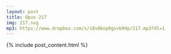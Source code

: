 ```yaml
---
layout: post
title: Opus 217
img: 217.svg
mp3: https://www.dropbox.com/s/i8v8bop9gvvb94p/217.mp3?dl=1
---
```


{% include post_content.html %}
